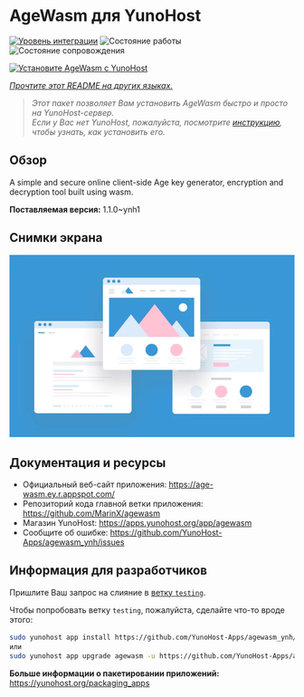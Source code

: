 <!--
Важно: этот README был автоматически сгенерирован <https://github.com/YunoHost/apps/tree/master/tools/readme_generator>
Он НЕ ДОЛЖЕН редактироваться вручную.
-->

# AgeWasm для YunoHost

[![Уровень интеграции](https://apps.yunohost.org/badge/integration/agewasm)](https://ci-apps.yunohost.org/ci/apps/agewasm/)
![Состояние работы](https://apps.yunohost.org/badge/state/agewasm)
![Состояние сопровождения](https://apps.yunohost.org/badge/maintained/agewasm)

[![Установите AgeWasm с YunoHost](https://install-app.yunohost.org/install-with-yunohost.svg)](https://install-app.yunohost.org/?app=agewasm)

*[Прочтите этот README на других языках.](./ALL_README.md)*

> *Этот пакет позволяет Вам установить AgeWasm быстро и просто на YunoHost-сервер.*  
> *Если у Вас нет YunoHost, пожалуйста, посмотрите [инструкцию](https://yunohost.org/install), чтобы узнать, как установить его.*

## Обзор

A simple and secure online client-side Age key generator, encryption and decryption tool built using wasm.

**Поставляемая версия:** 1.1.0~ynh1

## Снимки экрана

![Снимок экрана AgeWasm](./doc/screenshots/example.jpg)

## Документация и ресурсы

- Официальный веб-сайт приложения: <https://age-wasm.ey.r.appspot.com/>
- Репозиторий кода главной ветки приложения: <https://github.com/MarinX/agewasm>
- Магазин YunoHost: <https://apps.yunohost.org/app/agewasm>
- Сообщите об ошибке: <https://github.com/YunoHost-Apps/agewasm_ynh/issues>

## Информация для разработчиков

Пришлите Ваш запрос на слияние в [ветку `testing`](https://github.com/YunoHost-Apps/agewasm_ynh/tree/testing).

Чтобы попробовать ветку `testing`, пожалуйста, сделайте что-то вроде этого:

```bash
sudo yunohost app install https://github.com/YunoHost-Apps/agewasm_ynh/tree/testing --debug
или
sudo yunohost app upgrade agewasm -u https://github.com/YunoHost-Apps/agewasm_ynh/tree/testing --debug
```

**Больше информации о пакетировании приложений:** <https://yunohost.org/packaging_apps>

